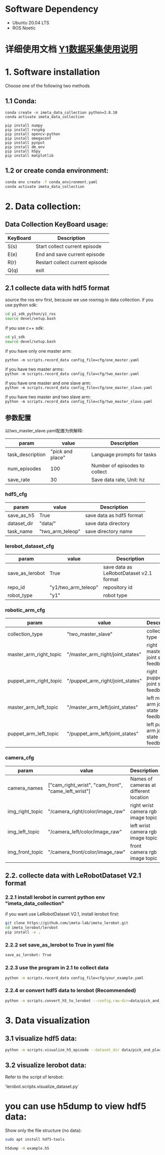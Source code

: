 # Software Dependency

- Ubuntu 20.04 LTS
- ROS Noetic

# 详细使用文档 [Y1数据采集使用说明](https://p05rcnnjwft.feishu.cn/wiki/HU69wkBepiheMWk5yjKcRvq0n2f)

# 1. Software installation
Choose one of the following two methods
## 1.1 Conda:
    conda create -n imeta_data_collection python=3.8.10
    conda activate imeta_data_collection
    
    pip install numpy
    pip install rospkg
    pip install opencv-python
    pip install omegaconf
    pip install pynput
    pip install dm_env
    pip install h5py
    pip install matplotlib

## 1.2 or create conda environment:
  ```sh
  conda env create -f conda_environment.yaml
  conda activate imeta_data_collection
  ```

# 2. Data collection:

## Data Collection KeyBoard usage:

| KeyBoard | Description                      |
| -------- | -------------------------------- |
| S(s)     | Start collect current episode    |  
| E(e)     | End and save current episode     |
| R(r)     | Restart collect current episode  |
| Q(q)     | exit

## 2.1 collecte data with hdf5 format

source the ros env first, because we use rosmsg in data collection.
if you use python sdk:
  ```sh
  cd y1_sdk_python/y1_ros
  source devel/setup.bash
  ```
if you use c++ sdk:
  ```sh
  cd y1_sdk
  source devel/setup.bash
  ```

if you have only one master arm: 

`python -m scripts.record_data config_file=cfg/one_master.yaml`

if you have two master arms:  
`python -m scripts.record_data config_file=cfg/two_master.yaml`

if you have one master and one slave arm:  
`python -m scripts.record_data config_file=cfg/one_master_slave.yaml`

if you have two master and two slave arm:  
`python -m scripts.record_data config_file=cfg/two_master_slave.yaml`

## 参数配置
以two_master_slave.yaml配置为例解释:

| param            |  value           | Description           |
| ---------------- | ---------------- | ----------------------------- |
| task_description | "pick and place" | Language prompts for tasks    |
| num_episodes     |       100        | Number of episodes to collect |
| save_rate        |       30         | Save data rate, Unit: hz      |

### hdf5_cfg

| param        | value            | Description              |
| ------------ | ---------------- | ------------------------ |
| save_as_h5   | True             | save data as hdf5 format |
| dataset_dir  | "data/"          | save data directory      |
| task_name    | "two_arm_teleop" | save directory name      |

### lerobot_dataset_cfg

| param                  | value                | Description                             |
| ---------------------- | ---------------------| --------------------------------------- |
| save_as_lerobot        | True                 | save data as LeRobotDataset v2.1 format |
| repo_id                | "y1/two_arm_teleop"  | repository id                           |
| robot_type             | "y1"                 | robot type                              |

### robotic_arm_cfg

| param                  | value                            | Description                           |
| ---------------------- | -------------------------------- | ------------------------------------- |
| collection_type        | "two_master_slave"               | collection type                       |
| master_arm_right_topic | "/master_arm_right/joint_states" | right master arm joint state feedback |
| puppet_arm_right_topic | "/puppet_arm_right/joint_states" | right puppet arm joint state feedback |
| master_arm_left_topic  | "/master_arm_left/joint_states"  | left master arm joint state feedback  |
| puppet_arm_left_topic  | "/puppet_arm_left/joint_states"  | left puppet arm joint state feedback  |

### camera_cfg

| param           | value                                               | Description                            |
| --------------- | --------------------------------------------------- | -------------------------------------- | 
| camera_names    | ["cam_right_wrist", "cam_front", "came_left_wrist"] | Names of cameras at different location |
| img_right_topic | "/camera_right/color/image_raw"                     | right wrist camera rgb image topic     |
| img_left_topic  | "/camera_left/color/image_raw"                      | left wrist camera rgb image topic      |
| img_front_topic | "/camera_front/color/image_raw"                     | front camera rgb image topic           |


## 2.2. collecte data with LeRobotDataset V2.1 format

### 2.2.1 install lerobot in current python env "imeta_data_collection"  
  if you want use LeRobotDataset V2.1, install lerobot first:  
  ```sh
  git clone https://github.com/imeta-lab/imeta_lerobot.git  
  cd imeta_lerobot/lerobot  
  pip install -e .
  ```

### 2.2.2 set save_as_lerobot to True in yaml file  
  ```sh
  save_as_lerobot: True
  ```

### 2.2.3 use the program in 2.1 to collect data  

  ```sh
  python -m scripts.record_data config_file=cfg/your_example.yaml
  ```

### 2.2.4 or convert hdf5 data to lerobot (Recommended)  

  ```sh
  python -m scripts.convert_h5_to_lerobot --config.raw-dir=data/pick_and_place/ --config.repo-id=y1/pick_and_place
  ```

# 3. Data visualization
## 3.1 visualize hdf5 data:

  ```sh
  python -m scripts.visualize_h5_episode --dataset_dir data/pick_and_place/ --episode_idx 0
  ```

## 3.2 visualize lerobot data:
Refer to the script of lerobot:

  'lerobot.scripts.visualize_dataset.py`

# you can use h5dump to view hdf5 data: 
Show only the file structure (no data):  
  ```sh
  sudo apt install hdf5-tools
  
  h5dump -H example.h5
  ```